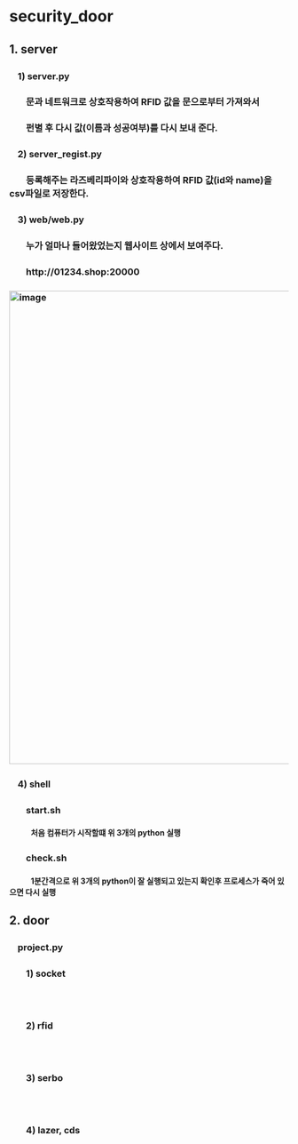 # security_door
## 1. server
### ㅤ1) server.py
### ㅤㅤ문과 네트워크로 상호작용하여 RFID 값을 문으로부터 가져와서
### ㅤㅤ펀별 후 다시 값(이름과 성공여부)를 다시 보내 준다.
### ㅤ2) server_regist.py
### ㅤㅤ등록해주는 라즈베리파이와 상호작용하여 RFID 값(id와 name)을 csv파일로 저장한다.
### ㅤ3) web/web.py
### ㅤㅤ누가 얼마나 들어왔었는지 웹사이트 상에서 보여주다.
### ㅤㅤhttp://01234.shop:20000
### <a href="http://01234.shop:20000"><img width="852" alt="image" src="https://user-images.githubusercontent.com/80575942/188352172-d372035e-9bbe-4547-bcb2-84c30e67fc65.png"></a>
### ㅤ4) shell
### ㅤㅤstart.sh
#### ㅤㅤㅤ처음 컴퓨터가 시작할떄 위 3개의 python 실행
### ㅤㅤcheck.sh
#### ㅤㅤㅤ1분간격으로 위 3개의 python이 잘 실행되고 있는지 확인후 프로세스가 죽어 있으면 다시 실행

## 2. door
### ㅤproject.py
### ㅤㅤ1) socket
### ㅤㅤㅤ
### ㅤㅤ2) rfid
### ㅤㅤㅤ
### ㅤㅤ3) serbo
### ㅤㅤㅤ
### ㅤㅤ4) lazer, cds
### ㅤㅤㅤ
